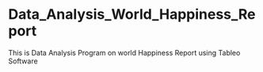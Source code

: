 # Data_Analysis_World_Happiness_Report
This is Data Analysis Program on world Happiness Report using Tableo Software 
